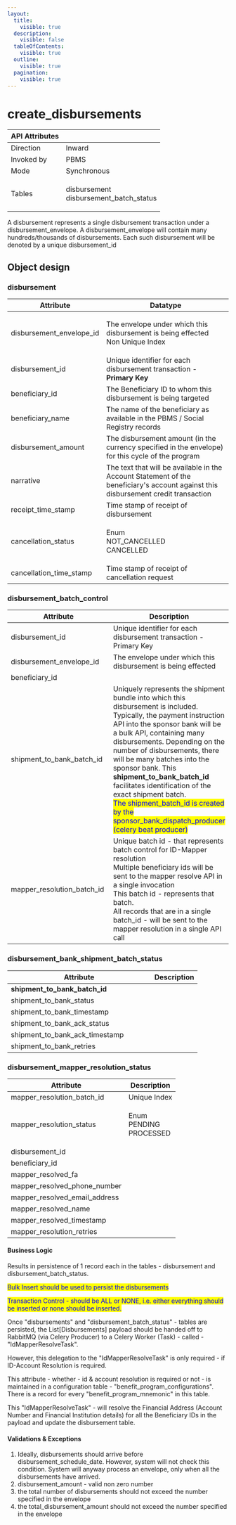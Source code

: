 ```yaml
---
layout:
  title:
    visible: true
  description:
    visible: false
  tableOfContents:
    visible: true
  outline:
    visible: true
  pagination:
    visible: true
---
```


# create\_disbursements

| API Attributes |                                                  |
| -------------- | ------------------------------------------------ |
| Direction      | Inward                                           |
| Invoked by     | PBMS                                             |
| Mode           | Synchronous                                      |
| Tables         | <p>disbursement<br>disbursement_batch_status</p> |

A disbursement represents a single disbursement transaction under a disbursement\_envelope. A disbursement\_envelope will contain many hundreds/thousands of disbursements. Each such disbursement will be denoted by a unique disbursement\_id

## Object design

### disbursement

| Attribute                  | Datatype                                                                                                                           |
| -------------------------- | ---------------------------------------------------------------------------------------------------------------------------------- |
| disbursement\_envelope\_id | <p>The envelope under which this disbursement is being effected<br>Non Unique Index</p>                                            |
| disbursement\_id           | Unique identifier for each disbursement transaction - **Primary Key**                                                              |
| beneficiary\_id            | The Beneficiary ID to whom this disbursement is being targeted                                                                     |
| beneficiary\_name          | The name of the beneficiary as available in the PBMS / Social Registry records                                                     |
| disbursement\_amount       | The disbursement amount (in the currency specified in the envelope) for this cycle of the program                                  |
| narrative                  | The text that will be available in the Account Statement of the beneficiary's account against this disbursement credit transaction |
| receipt\_time\_stamp       | Time stamp of receipt of disbursement                                                                                              |
| cancellation\_status       | <p>Enum<br>NOT_CANCELLED<br>CANCELLED</p>                                                                                          |
| cancellation\_time\_stamp  | Time stamp of receipt of cancellation request                                                                                      |

### disbursement\_batch\_control

<table><thead><tr><th width="314">Attribute</th><th>Description</th></tr></thead><tbody><tr><td>disbursement_id</td><td>Unique identifier for each disbursement transaction - Primary Key</td></tr><tr><td>disbursement_envelope_id</td><td>The envelope under which this disbursement is being effected</td></tr><tr><td>beneficiary_id</td><td></td></tr><tr><td>shipment_to_bank_batch_id</td><td>Uniquely represents the shipment bundle into which this disbursement is included.<br>Typically, the payment instruction API into the sponsor bank will be a bulk API, containing many disbursements. Depending on the number of disbursements, there will be many batches into the sponsor bank. This <strong>shipment_to_bank_batch_id</strong> facilitates identification of the exact shipment batch. <br><mark style="color:blue;">The shipment_batch_id is created by the sponsor_bank_dispatch_producer (celery beat producer)</mark></td></tr><tr><td>mapper_resolution_batch_id</td><td>Unique batch id - that represents batch control for ID-Mapper resolution<br>Multiple beneficiary ids will be sent to the  mapper resolve API in a single invocation<br>This batch id - represents that batch.<br>All records that are in a single batch_id - will be sent to the mapper resolution in a single API call</td></tr></tbody></table>

### disbursement\_bank\_shipment\_batch\_status

<table><thead><tr><th width="311">Attribute</th><th>Description</th></tr></thead><tbody><tr><td><strong>shipment_to_bank_batch_id</strong></td><td></td></tr><tr><td>shipment_to_bank_status</td><td></td></tr><tr><td>shipment_to_bank_timestamp</td><td></td></tr><tr><td>shipment_to_bank_ack_status</td><td></td></tr><tr><td>shipment_to_bank_ack_timestamp</td><td></td></tr><tr><td>shipment_to_bank_retries</td><td></td></tr></tbody></table>

### disbursement\_mapper\_resolution\_status

| Attribute                        | Description                         |
| -------------------------------- | ----------------------------------- |
| mapper\_resolution\_batch\_id    | Unique Index                        |
| mapper\_resolution\_status       | <p>Enum<br>PENDING<br>PROCESSED</p> |
| disbursement\_id                 |                                     |
| beneficiary\_id                  |                                     |
| mapper\_resolved\_fa             |                                     |
| mapper\_resolved\_phone\_number  |                                     |
| mapper\_resolved\_email\_address |                                     |
| mapper\_resolved\_name           |                                     |
| mapper\_resolved\_timestamp      |                                     |
| mapper\_resolution\_retries      |                                     |



#### Business Logic

Results in persistence of 1 record each in the tables - disbursement and disbursement\_batch\_status.

<mark style="color:blue;">Bulk Insert should be used to persist the disbursements</mark>

<mark style="color:blue;">Transaction Control - should be ALL or NONE, i.e. either everything should be inserted or none should be inserted.</mark>

Once "disbursements" and "disbursement\_batch\_status" - tables are persisted, the List\[Disbursements] payload should be handed off to RabbitMQ (via Celery Producer) to a Celery Worker (Task) - called - "IdMapperResolveTask".

However, this delegation to the "IdMapperResolveTask" is only required - if ID-Account Resolution is required.

This attribute - whether - id & account resolution is required or not - is maintained in a configuration table - "benefit\_program\_configurations". There is a record for every "benefit\_program\_mnemonic" in this table.

This "IdMapperResolveTask" - will resolve the Financial Address (Account Number and Financial Institution details) for all the Beneficiary IDs in the payload and update the disbursement table.&#x20;

#### Validations & Exceptions

1. Ideally, disbursements should arrive before disbursement\_schedule\_date. However, system will not check this condition. System will anyway process an envelope, only when all the disbursements have arrived.
2. disbursement\_amount - valid non zero number
3. the total number of disbursements should not exceed the number specified in the envelope
4. the total\_disbursement\_amount should not exceed the number specified in the envelope

